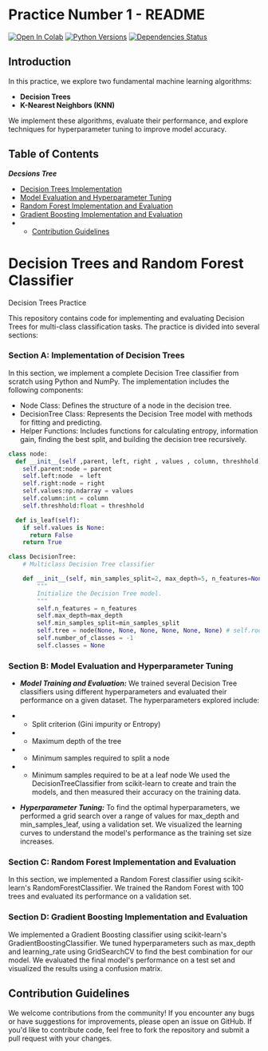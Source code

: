 # Practice Number 1 - README

[![Open In Colab](https://colab.research.google.com/assets/colab-badge.svg)](https://colab.research.google.com/drive/1uR806lqfcw2c1COt5zGLLJ2o6E6umLXy?usp=sharing)
[![Python Versions](https://img.shields.io/badge/Python-3.6%20%7C%203.7%20%7C%203.8-blue)](https://www.python.org/downloads/)
[![Dependencies Status](https://img.shields.io/badge/Dependencies-up%20to%20date-brightgreen)](https://github.com/username/repository/blob/main/requirements.txt)



## Introduction
In this practice, we explore two fundamental machine learning algorithms: 
- **Decision Trees**
- **K-Nearest Neighbors (KNN)**

We implement these algorithms, evaluate their performance, and explore techniques for hyperparameter tuning to improve model accuracy.

## Table of Contents
***Decsions Tree***
- [Decision Trees Implementation](#section-a-implementation-of-decision-trees)
- [Model Evaluation and Hyperparameter Tuning](#section-b-model-evaluation-and-hyperparameter-tuning)
- [Random Forest Implementation and Evaluation](#section-c-random-forest-implementation-and-evaluation)
- [Gradient Boosting Implementation and Evaluation](#section-d-gradient-boosting-implementation-and-evaluation)
- - [Contribution Guidelines](#contribution-guidelines)


# Decision Trees and Random Forest Classifier
Decision Trees Practice

This repository contains code for implementing and evaluating Decision Trees for multi-class classification tasks. The practice is divided into several sections:

### Section A: Implementation of Decision Trees
In this section, we implement a complete Decision Tree classifier from scratch using Python and NumPy. The implementation includes the following components:

- Node Class: Defines the structure of a node in the decision tree.
- DecisionTree Class: Represents the Decision Tree model with methods for fitting and predicting.
- Helper Functions: Includes functions for calculating entropy, information gain, finding the best split, and building the decision tree recursively.

```python
class node:
  def __init__(self ,parent, left, right , values , column, threshhold):
    self.parent:node = parent
    self.left:node  = left
    self.right:node = right
    self.values:np.ndarray = values
    self.column:int = column
    self.threshhold:float = threshhold

  def is_leaf(self):
    if self.values is None:
      return False
    return True
```

```python
class DecisionTree:
    # Multiclass Decision Tree classifier

    def __init__(self, min_samples_split=2, max_depth=5, n_features=None ):
        """
        Initialize the Decision Tree model.
        """
        self.n_features = n_features
        self.max_depth=max_depth
        self.min_samples_split=min_samples_split
        self.tree = node(None, None, None, None, None, None) # self.root=None
        self.number_of_classes = -1
        self.classes = None
```
### Section B: Model Evaluation and Hyperparameter Tuning

- ***Model Training and Evaluation:*** We trained several Decision Tree classifiers using different hyperparameters and evaluated their performance on a given dataset. The hyperparameters explored include:
- - Split criterion (Gini impurity or Entropy)
- - Maximum depth of the tree
- - Minimum samples required to split a node
- - Minimum samples required to be at a leaf node
We used the DecisionTreeClassifier from scikit-learn to create and train the models, and then measured their accuracy on the training data.

- ***Hyperparameter Tuning:***
 To find the optimal hyperparameters, we performed a grid search over a range of values for max_depth and min_samples_leaf, using a validation set. We visualized the learning curves to understand the model's performance as the training set size increases.

### Section C: Random Forest Implementation and Evaluation
In this section, we implemented a Random Forest classifier using scikit-learn's RandomForestClassifier. We trained the Random Forest with 100 trees and evaluated its performance on a validation set.

### Section D: Gradient Boosting Implementation and Evaluation
We implemented a Gradient Boosting classifier using scikit-learn's GradientBoostingClassifier. We tuned hyperparameters such as max_depth and learning_rate using GridSearchCV to find the best combination for our model. We evaluated the final model's performance on a test set and visualized the results using a confusion matrix.


## Contribution Guidelines
We welcome contributions from the community! If you encounter any bugs or have suggestions for improvements, please open an issue on GitHub. If you'd like to contribute code, feel free to fork the repository and submit a pull request with your changes.
